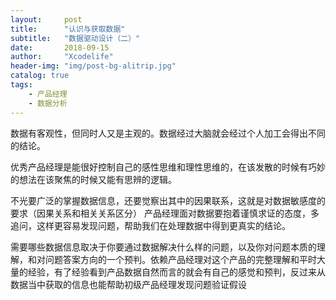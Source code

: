 ```yaml
---
layout:     post
title:      "认识与获取数据"
subtitle:   "数据驱动设计（二）"
date:       2018-09-15
author:     "Xcodelife"
header-img: "img/post-bg-alitrip.jpg"
catalog: true
tags:
    - 产品经理
    - 数据分析
---
```

数据有客观性，但同时人又是主观的。数据经过大脑就会经过个人加工会得出不同的结论。

优秀产品经理是能很好控制自己的感性思维和理性思维的，在该发散的时候有巧妙的想法在该聚焦的时候又能有思辨的逻辑。

不光要广泛的掌握数据信息，还要觉察出其中的因果联系，这就是对数据敏感度的要求（因果关系和相关关系区分）
产品经理面对数据要抱着谨慎求证的态度，多追问，这样更容易发现问题，帮助我们在处理数据中得到更真实的结论。

需要哪些数据信息取决于你要通过数据解决什么样的问题，以及你对问题本质的理解，和对问题答案方向的一个预判。依赖产品经理对这个产品的完整理解和平时大量的经验，有了经验看到产品数据自然而言的就会有自己的感觉和预判，反过来从数据当中获取的信息也能帮助初级产品经理发现问题验证假设

